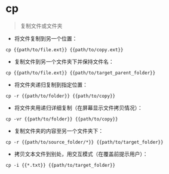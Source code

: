 # cp

> 复制文件或文件夹

- 将文件复制到另一个位置：

`cp {{path/to/file.ext}} {{path/to/copy.ext}}`

- 复制文件到另一个文件夹下并保持文件名：

`cp {{path/to/file.ext}} {{path/to/target_parent_folder}}`

- 将文件夹递归复制到指定位置：

`cp -r {{path/to/folder}} {{path/to/copy}}`

- 将文件夹用递归详细复制（在屏幕显示文件拷贝情况）：

`cp -vr {{path/to/folder}} {{path/to/copy}}`

- 复制文件夹的内容至另一个文件夹下：

`cp -r {{path/to/source_folder/*}} {{path/to/target_folder}}`

- 拷贝文本文件到别处，用交互模式（在覆盖前提示用户）：

`cp -i {{*.txt}} {{path/to/target_folder}}`

[#]: contributors: ([秦时明月]，[琳小梁]，[鹿饮溪]，[YjH]，[宋明亮]，[Mr. Ren]，[张益兴]，[深水海豚]，[王兴宇]，[Justice]，[Datura stramonium L.]，[ฅ农夫酸甜有点咸ฅ]，[小爱-李捷承])